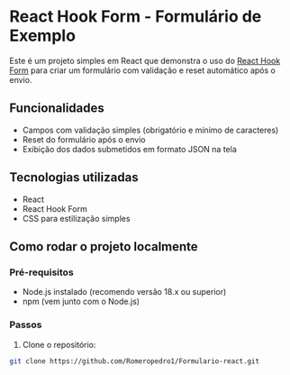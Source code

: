 # React Hook Form - Formulário de Exemplo

Este é um projeto simples em React que demonstra o uso do [React Hook Form](https://react-hook-form.com/) para criar um formulário com validação e reset automático após o envio.

## Funcionalidades

- Campos com validação simples (obrigatório e mínimo de caracteres)
- Reset do formulário após o envio
- Exibição dos dados submetidos em formato JSON na tela

## Tecnologias utilizadas

- React
- React Hook Form
- CSS para estilização simples

## Como rodar o projeto localmente

### Pré-requisitos

- Node.js instalado (recomendo versão 18.x ou superior)
- npm (vem junto com o Node.js)

### Passos

1. Clone o repositório:

```bash
git clone https://github.com/Romeropedro1/Formulario-react.git
